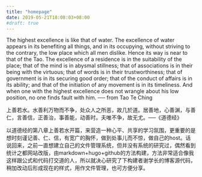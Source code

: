 ```yaml
---
title: "homepage"
date: 2019-05-21T18:08:03+08:00
#draft: true
---
```


The highest excellence is like that of water. 
The excellence of water appears in its benefiting all things, and in its occupying, without striving to the contrary, the low place which all men dislike. 
Hence its way is near to that of the Tao. 
The excellence of a residence is in the suitability of the place; 
that of the mind is in abysmal stillness; 
that of associations is in their being with the virtuous; 
that of words is in their trustworthiness; 
that of government is in its securing good order; 
that of the conduct of affairs is in its ability; 
and that of the initiation of any movement is in its timeliness. 
And when one with the highest excellence does not wrangle about his low position, no one finds fault with him.
── from Tao Te Ching


上善若水。水善利万物而不争，处众人之所恶，故几於道。居善地，心善渊，与善仁，言善信，正善治，事善能，动善时。夫唯不争，故无尤。──《道德经》

以道德经的第八章上善若水开篇，来营造一种心平、共享的学习氛围，更重要的是想时刻谨记善、仁、信，有宽广的胸怀，做到处事儿而不惊，做自己的host。话说回来，之前一直想建立自己的文件管理系统，但并没有系统的研究过，偶然看到统计之都网站改版，由markdown+hugo+github的方法构建，方法非常适合像我这样跟公式和代码打交道的人，所以就决心研究了下构建者谢学长的博客源代码，稍加改动后形成现在的样式，用作文件管理，也可方便分享。

